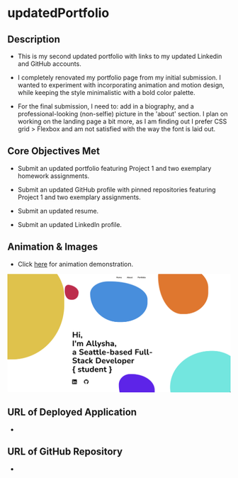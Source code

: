 # updatedPortfolio

## Description

* This is my second updated portfolio with links to my updated Linkedin and GitHub accounts. 

* I completely renovated my portfolio page from my initial submission. I wanted to experiment with incorporating animation and motion design, while keeping the style minimalistic with a bold color palette. 

* For the final submission, I need to: add in a biography, and a professional-looking (non-selfie) picture in the 'about' section. I plan on working on the landing page a bit more, as I am finding out I prefer CSS grid > Flexbox and am not satisfied with the way the font is laid out.   


## Core Objectives Met

* Submit an updated portfolio featuring Project 1 and two exemplary homework assignments.

* Submit an updated GitHub profile with pinned repositories featuring Project 1 and two exemplary assignments.

* Submit an updated resume.

* Submit an updated LinkedIn profile.


## Animation & Images

* Click [here](https://drive.google.com/file/d/1irKlzIb7i2jPGobVLLAqWnS-ssDQ1lft/view?usp=sharing) for animation demonstration.

![Portfolio Landing Page](assets/images/PortfolioLandingPage.png)


## URL of Deployed Application

* 


## URL of GitHub Repository

* 